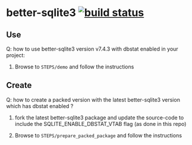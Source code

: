 # better-sqlite3 [![build status](https://github.com/brownman/better-sqlite3/actions/workflows/build.yml/badge.svg)](https://github.com/brownman/better-sqlite3/actions/workflows/build.yml)

## Use

Q: how to use better-sqlite3 version v7.4.3 with dbstat enabled in your project:

1. Browse to `STEPS/demo` and follow the instructions

## Create

Q: how to create a packed version with the latest better-sqlite3 version which has dbstat enabled ?

1. fork the latest better-sqlite3 package and update the source-code to include the SQLITE_ENABLE_DBSTAT_VTAB flag (as done in this repo)

2. Browse to `STEPS/prepare_packed_package` and follow the instructions
